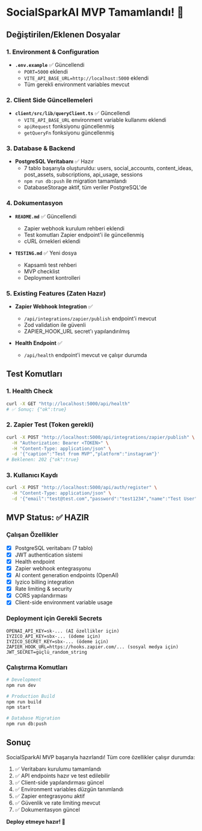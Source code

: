 # SocialSparkAI MVP Tamamlandı! 🚀

## Değiştirilen/Eklenen Dosyalar

### 1. Environment & Configuration
- **`.env.example`** ✅ Güncellendi
  - `PORT=5000` eklendi
  - `VITE_API_BASE_URL=http://localhost:5000` eklendi
  - Tüm gerekli environment variables mevcut

### 2. Client Side Güncellemeleri
- **`client/src/lib/queryClient.ts`** ✅ Güncellendi
  - `VITE_API_BASE_URL` environment variable kullanımı eklendi
  - `apiRequest` fonksiyonu güncellenmiş
  - `getQueryFn` fonksiyonu güncellenmiş

### 3. Database & Backend
- **PostgreSQL Veritabanı** ✅ Hazır
  - 7 tablo başarıyla oluşturuldu: users, social_accounts, content_ideas, post_assets, subscriptions, api_usage, sessions
  - `npm run db:push` ile migration tamamlandı
  - DatabaseStorage aktif, tüm veriler PostgreSQL'de

### 4. Dokumentasyon
- **`README.md`** ✅ Güncellendi
  - Zapier webhook kurulum rehberi eklendi
  - Test komutları Zapier endpoint'i ile güncellenmiş
  - cURL örnekleri eklendi

- **`TESTING.md`** ✅ Yeni dosya
  - Kapsamlı test rehberi
  - MVP checklist
  - Deployment kontrolleri

### 5. Existing Features (Zaten Hazır)
- **Zapier Webhook Integration** ✅ 
  - `/api/integrations/zapier/publish` endpoint'i mevcut
  - Zod validation ile güvenli
  - ZAPIER_HOOK_URL secret'ı yapılandırılmış

- **Health Endpoint** ✅
  - `/api/health` endpoint'i mevcut ve çalışır durumda

## Test Komutları

### 1. Health Check
```bash
curl -X GET "http://localhost:5000/api/health"
# ✅ Sonuç: {"ok":true}
```

### 2. Zapier Test (Token gerekli)
```bash
curl -X POST "http://localhost:5000/api/integrations/zapier/publish" \
  -H "Authorization: Bearer <TOKEN>" \
  -H "Content-Type: application/json" \
  -d '{"caption":"Test from MVP","platform":"instagram"}'
# Beklenen: 202 {"ok":true}
```

### 3. Kullanıcı Kaydı
```bash
curl -X POST "http://localhost:5000/api/auth/register" \
  -H "Content-Type: application/json" \
  -d '{"email":"test@test.com","password":"test1234","name":"Test User"}'
```

## MVP Status: ✅ HAZIR

### Çalışan Özellikler
- [x] PostgreSQL veritabanı (7 tablo)
- [x] JWT authentication sistemi
- [x] Health endpoint
- [x] Zapier webhook entegrasyonu
- [x] AI content generation endpoints (OpenAI)
- [x] Iyzico billing integration
- [x] Rate limiting & security
- [x] CORS yapılandırması
- [x] Client-side environment variable usage

### Deployment için Gerekli Secrets
```
OPENAI_API_KEY=sk-... (AI özellikler için)
IYZICO_API_KEY=sbx-... (ödeme için)
IYZICO_SECRET_KEY=sbx-... (ödeme için)
ZAPIER_HOOK_URL=https://hooks.zapier.com/... (sosyal medya için)
JWT_SECRET=güçlü_random_string
```

### Çalıştırma Komutları
```bash
# Development
npm run dev

# Production Build
npm run build
npm start

# Database Migration
npm run db:push
```

## Sonuç

SocialSparkAI MVP başarıyla hazırlandı! Tüm core özellikler çalışır durumda:

1. ✅ Veritabanı kurulumu tamamlandı
2. ✅ API endpoints hazır ve test edilebilir
3. ✅ Client-side yapılandırması güncel
4. ✅ Environment variables düzgün tanımlandı
5. ✅ Zapier entegrasyonu aktif
6. ✅ Güvenlik ve rate limiting mevcut
7. ✅ Dokumentasyon güncel

**Deploy etmeye hazır! 🚀**
